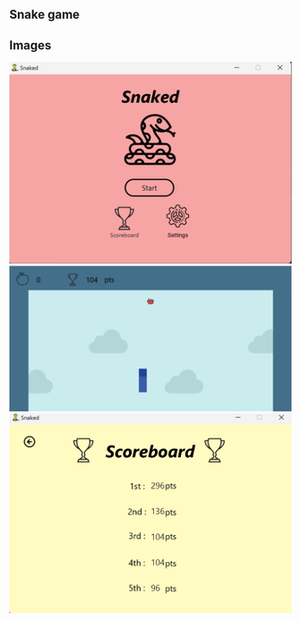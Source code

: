 ## Snake game
## Images 
![img](./images/teaser1.png)
![img](./images/teaser2.png)
![img](./images/teaser3.png)
